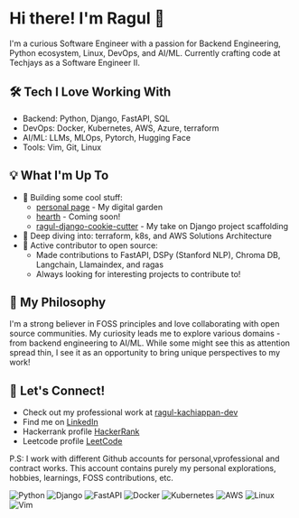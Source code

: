# Hi there! I'm Ragul 👋

I'm a curious Software Engineer with a passion for Backend Engineering, Python ecosystem, Linux, DevOps, and AI/ML. Currently crafting code at Techjays as a Software Engineer II.

## 🛠 Tech I Love Working With
- Backend: Python, Django, FastAPI, SQL
- DevOps: Docker, Kubernetes, AWS, Azure, terraform
- AI/ML: LLMs, MLOps, Pytorch, Hugging Face
- Tools: Vim, Git, Linux 

## 💡 What I'm Up To
- 🔭 Building some cool stuff:
  - [personal page](https://ragulk.com) - My digital garden
  - [hearth](https://github.com/ragul-kachiappan/hearth) - Coming soon!
  - [ragul-django-cookie-cutter](https://github.com/ragul-kachiappan/ragul-django-cookie-cutter) - My take on Django project scaffolding
- 🌱 Deep diving into: terraform, k8s, and AWS Solutions Architecture
- 🤝 Active contributor to open source:
  - Made contributions to FastAPI, DSPy (Stanford NLP), Chroma DB, Langchain, Llamaindex, and ragas
  - Always looking for interesting projects to contribute to!

## 🎯 My Philosophy
I'm a strong believer in FOSS principles and love collaborating with open source communities. My curiosity leads me to explore various domains - from backend engineering to AI/ML. While some might see this as attention spread thin, I see it as an opportunity to bring unique perspectives to my work!

## 🔗 Let's Connect!
- Check out my professional work at [ragul-kachiappan-dev](https://github.com/ragul-kachiappan-dev)
- Find me on [LinkedIn](https://www.linkedin.com/in/ragul-kachiappan/)
- Hackerrank profile [HackerRank](https://www.hackerrank.com/rahul_kachiappan)
- Leetcode profile [LeetCode](https://leetcode.com/u/ragul_kachiappan/)

P.S: I work with different Github accounts for personal,vprofessional and contract works. This account contains purely my personal explorations, hobbies, learnings, FOSS contributions, etc.

![Python](https://img.shields.io/badge/-Python-3776AB?style=flat&logo=Python&logoColor=white)
![Django](https://img.shields.io/badge/-Django-092E20?style=flat&logo=Django&logoColor=white)
![FastAPI](https://img.shields.io/badge/-FastAPI-009688?style=flat&logo=FastAPI&logoColor=white)
![Docker](https://img.shields.io/badge/-Docker-2496ED?style=flat&logo=Docker&logoColor=white)
![Kubernetes](https://img.shields.io/badge/-Kubernetes-326CE5?style=flat&logo=Kubernetes&logoColor=white)
![AWS](https://img.shields.io/badge/-AWS-232F3E?style=flat&logo=Amazon-AWS&logoColor=white)
![Linux](https://img.shields.io/badge/-Linux-FCC624?style=flat&logo=Linux&logoColor=black)
![Vim](https://img.shields.io/badge/-Vim-019733?style=flat&logo=Vim&logoColor=white)
